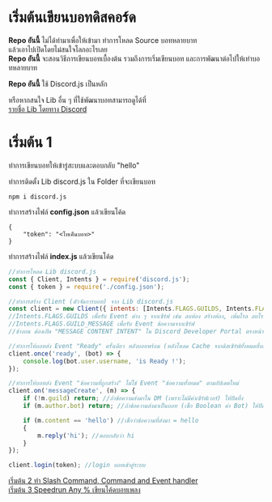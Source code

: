 ﻿# เริ่มต้นเขียนบอทดิสคอร์ด

**Repo อันนี้** ไม่ได้ทำมาเพื่อให้เข้ามา ทำการโหลด Source บอทหลายบาท<br/>
แล้วเอาไปเปิดโดยไม่สนใจโลกอะไรเลย<br/>
**Repo อันนี้** จะสอนวิธีการเขียนบอทเบื้องต้น รวมถึงการเริ่มเขียนบอท และการพัฒนาต่อไปให้เท่าบอทหลายบาท

**Repo อันนี้** ใช้ Discord.js เป็นหลัก

หรือหากสนใจ Lib อื่น ๆ ที่ใช้พัฒนาบอทสามารถดูได้ที่<br/>
[รายชื่อ Lib โดยทาง Discord](https://discord.com/developers/docs/topics/community-resources)

# เริ่มต้น 1

ทำการเขียนบอทให้เข้ารู่สะบบและตอบกลับ "hello"

ทำการติดตั้ง Lib discord.js ใน Folder ที่จะเขียนบอท

```
npm i discord.js
```

ทำการสร้างไฟล์ **config.json** แล้วเขียนโค้ด

```
{
	"token": "<โทเค็นบอท>"
}
```

ทำการสร้างไฟล์ **index.js** แล้วเขียนโค้ด

```js
//ทำการโหลด Lib discord.js
const { Client, Intents } = require('discord.js');
const { token } = require('./config.json');

//ทำการสร้าง Client (ตัวจัดการบอท) จาก Lib discord.js
const client = new Client({ intents: [Intents.FLAGS.GUILDS, Intents.FLAGS.GUILD_MESSAGES] });
//Intents.FLAGS.GUILDS เพื่อรับ Event ต่าง ๆ จากเซิร์ฟ เช่น ลบห้อง สร้างห้อง, เพิ่มโรล ลบโรล, ใส่อำนาจ ลดอำนาจ
//Intents.FLAGS.GUILD_MESSAGE เพื่อรับ Event ข้อความจากเซิร์ฟ
//ข้างบน ต้องเปิด "MESSAGE CONTENT INTENT" ใน Discord Developer Portal ตรงหน้าเมนูบอทเรา (ที่รับ Token มา)

//ทำการให้บอทส่ง Event "Ready" ครั้งเดียว หลังบอทพร้อม (หลังโหลด Cache จากดิสเซิร์ฟทั้งหมดที่บอทใช้งาน)
client.once('ready', (bot) => {
    console.log(bot.user.username, 'is Ready !');
});

//ทำการให้บอทส่ง Event "ข้อความที่ถูกสร้าง" ไม่ใช่ Event "ข้อความทั้งหมด" ตามอัปเดตใหม่
client.on('messageCreate', (m) => {
    if (!m.guild) return; //ถ้าข้อความส่งมาใน DM (เพราะไม่มีค่าเซิร์ฟเวอร์) ให้ปัดทิ้ง
    if (m.author.bot) return; //ถ้าข้อความส่งมาเป็นบอท (เช็ก Boolean ค่า Bot) ให้ปัดทิ้ง

    if (m.content == 'hello') //เช็กว่าข้อความที่ส่งมา = hello
    {
        m.reply('hi'); //ตอบกลับว่า hi
    }
});

client.login(token); //login บอทเข้าสู่ระบบ
```

[เริ่มต้น 2 ทำ Slash Command, Command and Event handler](https://github.com/manybaht/manybaht-music/tree/main/example2)<br/>
[เริ่มต้น 3 Speedrun Any % เขียนโค้ดบอทเพลง](https://github.com/manybaht/manybaht-music/tree/main/example3)